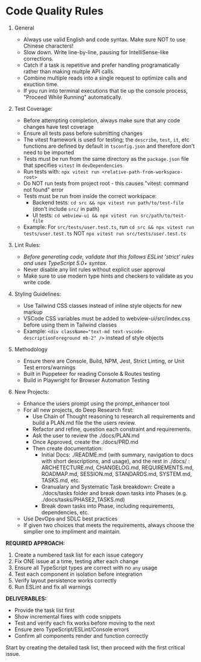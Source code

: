 # Code Quality Rules

1. General
    - Always use valid English and code syntax. Make sure NOT to use Chinese characters!
    - Slow down. Write line-by-line, pausing for IntelliSense-like corrections.
    - Catch if a task is repetitive and prefer handling programatically rather than making multple API calls.
    - Combine multiple reads into a single request to optimize calls and exuction time.
    - If you run into terminal executions that tie up the console process, "Proceed While Running" automatically.

2. Test Coverage:
    - Before attempting completion, always make sure that any code changes have test coverage
    - Ensure all tests pass before submitting changes
    - The vitest framework is used for testing; the `describe`, `test`, `it`, etc functions are defined by default in `tsconfig.json` and therefore don't need to be imported
    - Tests must be run from the same directory as the `package.json` file that specifies `vitest` in `devDependencies`
    - Run tests with: `npx vitest run <relative-path-from-workspace-root>`
    - Do NOT run tests from project root - this causes "vitest: command not found" error
    - Tests must be run from inside the correct workspace:
        - Backend tests: `cd src && npx vitest run path/to/test-file` (don't include `src/` in path)
        - UI tests: `cd webview-ui && npx vitest run src/path/to/test-file`
    - Example: For `src/tests/user.test.ts`, run `cd src && npx vitest run tests/user.test.ts` NOT `npx vitest run src/tests/user.test.ts`

3. Lint Rules:
    - *Before generating code, validate that this follows ESLint 'strict' rules and uses TypeScript 5.0+ syntax.*
    - Never disable any lint rules without explicit user approval
    - Make sure to use modern type hints and checkers to validate as you write code.

4. Styling Guidelines:
    - Use Tailwind CSS classes instead of inline style objects for new markup
    - VSCode CSS variables must be added to webview-ui/src/index.css before using them in Tailwind classes
    - Example: `<div className="text-md text-vscode-descriptionForeground mb-2" />` instead of style objects

5. Methodology
    - Ensure there are Console, Build, NPM, Jest, Strict Linting, or Unit Test errors/warnings
    - Built in Puppeteer for reading Console & Routes testing
    - Build in Playwright for Browser Automation Testing

6. New Projects:
    - Enhance the users prompt using the prompt_enhancer tool
    - For all new projects, do Deep Research first:
      - Use Chain of Thought reasoning to research all requirements and build a PLAN.md file the the users review.
      - Refactor and refine, question each constraint and requirements.
      - Ask the user to review the ./docs/PLAN.md
      - Once Approved, create the ./docs/PRD.md
      - Then create documentation:
        - Initial Docs: ./README.md (with summary, navigation to docs with short descriptions, and usage), and the rest in ./docs/ :
          ARCHETECTURE.md, CHANGELOG.md, REQUIREMENTS.md, ROADMAP.md, SESSION.md, STANDARDS.md, SYSTEM.md, TASKS.md, etc.
        - Granualary and Systematic Task breakdown: Create a ./docs/tasks folder and break down tasks into Phases (e.g. ./docs/tasks/PHASE2_TASKS.md)
        - Break down tasks into Phase, including requirements, dependencies, etc.
    - Use DevOps and SDLC best practices
    - If given two choices that meets the requirements, always choose the simplier one to impliment and maintain.

**REQUIRED APPROACH:**
1. Create a numbered task list for each issue category
2. Fix ONE issue at a time, testing after each change
3. Ensure all TypeScript types are correct with no `any` usage
4. Test each component in isolation before integration
5. Verify layout persistence works correctly
6. Run ESLint and fix all warnings

**DELIVERABLES:**
- Provide the task list first
- Show incremental fixes with code snippets
- Test and verify each fix works before moving to the next
- Ensure zero TypeScript/ESLint/Console errors
- Confirm all components render and function correctly

Start by creating the detailed task list, then proceed with the first critical issue.
